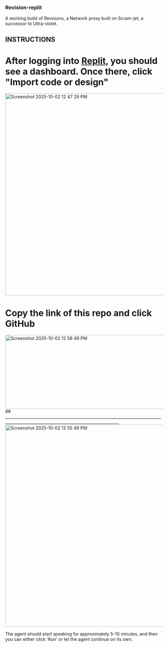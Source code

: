 ### Revision-replit
A working build of Revisions, a Network proxy built on Scram-jet, a successor to Ultra-violet. 

## INSTRUCTIONS

# After logging into [Replit](https://replit.com/), you should see a dashboard. Once there, click "Import code or design"

<img width="1316" height="647" alt="Screenshot 2025-10-02 12 47 29 PM" src="https://github.com/user-attachments/assets/470dc66c-5a21-49a7-8307-4564e83ca2bc" />

# Copy the link of this repo and click GitHub

<img width="1317" height="236" alt="Screenshot 2025-10-02 12 58 49 PM" src="https://github.com/user-attachments/assets/2ba8b4a7-e4f5-4406-8fde-24a771f2ed38" />
## _______________________________________________________________________________________________________________________________________
<img width="1317" height="647" alt="Screenshot 2025-10-02 12 55 49 PM" src="https://github.com/user-attachments/assets/8f39a118-ef7c-43e3-852a-825df1c1c796" />

The agent should start speaking for approximately 5-10 minutes, and then you can either click 'Run' or let the agent continue on its own.
